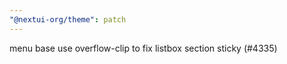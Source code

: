 ```yaml
---
"@nextui-org/theme": patch
---
```


menu base use overflow-clip to fix listbox section sticky (#4335)
